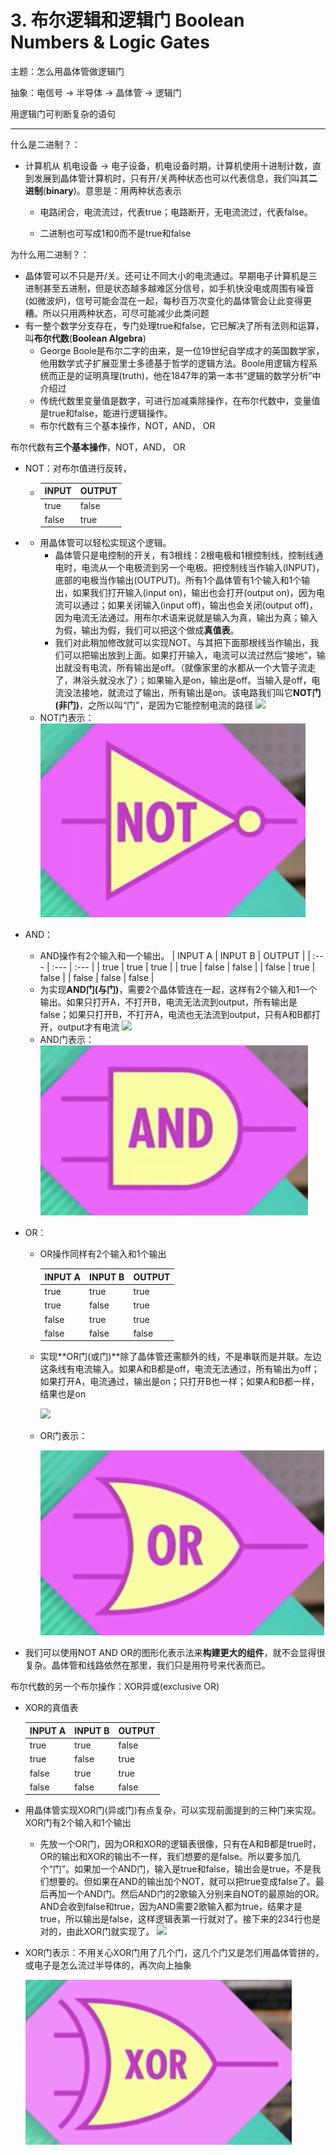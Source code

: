 # 3. 布尔逻辑和逻辑门 Boolean Numbers & Logic Gates

主题：怎么用晶体管做逻辑门

抽象：电信号 -&gt; 半导体 -&gt; 晶体管 -&gt; 逻辑门

用逻辑门可判断复杂的语句

---

什么是二进制？：

* 计算机从 机电设备 -&gt; 电子设备，机电设备时期，计算机使用十进制计数，直到发展到晶体管计算机时，只有开/关两种状态也可以代表信息，我们叫其**二进制**\(**binary**\)。意思是：用两种状态表示

  * 电路闭合，电流流过，代表true；电路断开，无电流流过，代表false。

  * 二进制也可写成1和0而不是true和false

为什么用二进制？：

* 晶体管可以不只是开/关。还可让不同大小的电流通过。早期电子计算机是三进制甚至五进制，但是状态越多越难区分信号，如手机快没电或周围有噪音\(如微波炉\)，信号可能会混在一起，每秒百万次变化的晶体管会让此变得更糟。所以只用两种状态，可尽可能减少此类问题
* 有一整个数学分支存在，专门处理true和false，它已解决了所有法则和运算，叫**布尔代数**\(**Boolean Algebra**\)
  * George Boole是布尔二字的由来，是一位19世纪自学成才的英国数学家，他用数学式子扩展亚里士多德基于哲学的逻辑方法。Boole用逻辑方程系统而正是的证明真理\(truth\)，他在1847年的第一本书“逻辑的数学分析”中介绍过
  * 传统代数里变量值是数字，可进行加减乘除操作，在布尔代数中，变量值是true和false，能进行逻辑操作。
  * 布尔代数有三个基本操作，NOT，AND， OR

布尔代数有**三个基本操作**，NOT，AND， OR

* NOT：对布尔值进行反转，
  * | INPUT | OUTPUT |
    | :--- | :--- |
    | true | false |
    | false | true |
* * 用晶体管可以轻松实现这个逻辑。
    * 晶体管只是电控制的开关，有3根线：2根电极和1根控制线，控制线通电时，电流从一个电极流到另一个电极。把控制线当作输入\(INPUT\)，底部的电极当作输出\(OUTPUT\)。所有1个晶体管有1个输入和1个输出，如果我们打开输入\(input on\)，输出也会打开\(output on\)，因为电流可以通过；如果关闭输入\(input off\)，输出也会关闭\(output off\)，因为电流无法通过。用布尔术语来说就是输入为真，输出为真；输入为假，输出为假，我们可以把这个做成**真值表**。
    * 我们对此稍加修改就可以实现NOT。与其把下面那根线当作输出，我们可以把输出放到上面。如果打开输入，电流可以流过然后“接地”，输出就没有电流，所有输出是off。（就像家里的水都从一个大管子流走了，淋浴头就没水了）；如果输入是on，输出是off。当输入是off，电流没法接地，就流过了输出，所有输出是on。该电路我们叫它**NOT门\(非门\)**，之所以叫“门”，是因为它能控制电流的路径
      ![](../assets/NOT门.png)
  * NOT门表示：
    ![](../assets/NOT门表示.png)
* AND：
  * AND操作有2个输入和一个输出。
    | INPUT A | INPUT B | OUTPUT |
    | :--- | :--- | :--- |
    | true | true | true |
    | true | false | false |
    | false | true | false |
    | false | false | false |
  * 为实现**AND门\(与门\)**，需要2个晶体管连在一起，这样有2个输入和1一个输出。如果只打开A，不打开B，电流无法流到output，所有输出是false；如果只打开B，不打开A，电流也无法流到output，只有A和B都打开，output才有电流
    ![](../assets/AND门.png)
  * AND门表示：
    ![](../assets/AND门表示.png)
* OR：

  * OR操作同样有2个输入和1个输出

    | INPUT A | INPUT B | OUTPUT |
    | :--- | :--- | :--- |
    | true | true | true |
    | true | false | true |
    | false | true | true |
    | false | false | false |

  * 实现**OR门\(或门\)**除了晶体管还需额外的线，不是串联而是并联。左边这条线有电流输入。如果A和B都是off，电流无法通过，所有输出为off；如果打开A，电流通过，输出是on；只打开B也一样；如果A和B都一样，结果也是on

    ![](../assets/OR门.png)

  * OR门表示：

    ![](../assets/OR门表示.png)

* 我们可以使用NOT AND OR的图形化表示法来**构建更大的组件**，就不会显得很复杂。晶体管和线路依然在那里，我们只是用符号来代表而已。

布尔代数的另一个布尔操作：XOR异或\(exclusive OR\)

* XOR的真值表

  | INPUT A | INPUT B | OUTPUT |
  | :--- | :--- | :--- |
  | true | true | false |
  | true | false | true |
  | false | true | true |
  | false | false | false |

* 用晶体管实现XOR门\(异或门\)有点复杂，可以实现前面提到的三种门来实现。XOR门有2个输入和1个输出

  * 先放一个OR门，因为OR和XOR的逻辑表很像，只有在A和B都是true时，OR的输出和XOR的输出不一样，我们想要的是false。所以要多加几个“门”。如果加一个AND门，输入是true和false，输出会是true，不是我们想要的。但如果在AND的输出加个NOT，就可以把true变成false了。最后再加一个AND门。然后AND门的2歌输入分别来自NOT的最原始的OR。AND会收到false和true，因为AND需要2歌输入都为true，结果才是true，所以输出是false，这样逻辑表第一行就对了。接下来的234行也是对的，由此XOR门就实现了。
    ![](../assets/XOR门.png)

* XOR门表示：不用关心XOR门用了几个门，这几个门又是怎们用晶体管拼的，或电子是怎么流过半导体的，再次向上抽象

  ![](../assets/XOR门表示.png)



